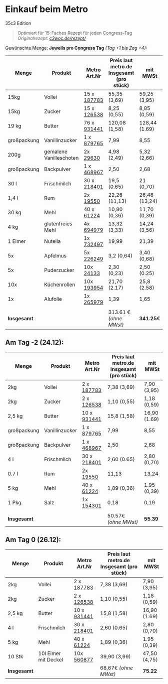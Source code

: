  Einkauf beim Metro
====================
35c3 Edition

> Optimiert für 15-Faches Rezept für jeden Congress-Tag
*Originalrezept: [c3woc.de/rezept/](https://c3woc.de/rezept/)*

Gewünschte Menge: **Jeweils pro Congress Tag** *(Tag +1 bis Zag +4):*

| Menge | Produkt | Metro Art.Nr | Preis laut metro.de Insgesamt (pro stück) | mit MWSt |
| ----- | ------- |-----|-- |-- |
| 15kg  | Vollei  | 15 x [187783](https://produkte.metro.de/shop/pv/BTY-X187825/0032/0021/Wiesenhof-Eifix-Vollei-fl%C3%BCssig-pasteurisiert-1-kg-Packung) | 55,35 (3,69) | 59,25 (3,95) |
| 15kg  | Zucker  | 15 x [126538](https://produkte.metro.de/shop/pv/BTY-X322462/0032/0021/aro-Raffinade-Zucker-1-kg-Packung) | 8,25 (0,55) | 8,85 (0,59) |
| 19 kg | Butter  | 76 x [931441](https://produkte.metro.de/shop/pv/BTY-X314169/0032/0021/aro-QS-Butter-mild-ges%C3%A4uert-82-Fett-250-g-St%C3%BCck) | 120,08 (1,58) | 128,44 (1.69) |
| großpackung | Vanillinzucker | 1 x [879765](https://produkte.metro.de/shop/pv/BTY-X267075/0032/0021/Dr.-Oetker-Vanillin-Zucker-1-50-kg) | 7,99 | 8,55 |
| 200g  | gemalene Vanilleschoten | 2x [29630](https://produkte.metro.de/shop/pv/BTY-X29672/0032/0021/Pickerd-Vanila-skandinavische-Vanille-Spezialit%C3%A4t-mit-gemahlenen-Vanilleschoten-100-g-Dose) | 4,98 (2,49) | 5,32 (2,66) |
| großpackung | Backpulver | 1 x [468967](https://produkte.metro.de/shop/pv/BTY-X684012/0032/0021/Horeca-Select-Backpulver-1-kg-Packung) | 2,50 | 2,68 |
| 30 l  | Frischmilch | 30 x [218401](https://produkte.metro.de/shop/pv/BTY-X702948/0032/0021/aro-frische-Vollmilch-3-5-Fett-1-l-Packung) | 19,5 (0.65) | 21 (0,70) |
| 1,4 l | Rum | 2x [19550](https://produkte.metro.de/shop/pv/BTY-X19592/0032/0021/Havana-Club-A%C3%B1ejo-3-A%C3%B1os-Rum-40-Vol.-0-7-l-Flasche) | 22,26 (11,13) | 26,48 (13,24) |
| 30 kg | Mehl | 40 x [61224](https://produkte.metro.de/shop/pv/BTY-X245248/0032/0021/aro-Weizenmehl-Type-405-1-kg-Packung) | 10,80 (0,36) | 11,70 (0,39) |
| 4 kg  | glutenfreies Mehl | 4x [694979](https://produkte.metro.de/shop/pv/BTY-X81625/0032/0021/Sch%C3%A4r-Mehl-feink%C3%B6rnig-1-kg-Faltschachtel) | 13,32 (3,33) | 14,24 (3,56) |
| 1 Eimer | Nutella  | 1x [732497](https://produkte.metro.de/shop/pv/BTY-X126723/0032/0021/Ferrero-Nutella-Nuss-Nougat-Creme-3-kg-Eimer) | 19,99 | 21,39 |
| 5x    | Apfelmus | 5x [226249](https://produkte.metro.de/shop/pv/BTY-X715836/0032/0021/aro-Apfelmus-nach-Hausfrauenart-710-g-Packung) | 3,2 (0,64) | 3,40 (0,68) |
| 5x    | Puderzucker | 10x [24133](https://produkte.metro.de/shop/pv/BTY-X24175/0032/0021/Sweet-Family-Puderzucker-250-g-Packung) | 2,30 (0,23) | 2,50 (0.25) |
| 10x   | Küchenrollen | 10x [193954](https://produkte.metro.de/shop/pv/BTY-X513941/0032/0021/Danke-K%C3%BCchenrolle-4-Rollen-%C3%A1-45-Blatt-3-lagig-Packung) | 21,70 (2.17) | 25,8 (2.58) |
| 1x    | Alufolie | 1x [265979](https://produkte.metro.de/shop/pv/BTY-X11052/0032/0021/Toppits-Alufolie-10-m-x-29-5-cm-Rolle) | 1,39 | 1,65 |
| | | | | |
| **Insgesamt** | | | 313.61 € *(ohne MWst)* | **341.25€** |

 Am Tag -2 (24.12):
-----------------------------

| Menge | Produkt | Metro Art.Nr | Preis laut metro.de Insgesamt (pro stück) | mit MWSt |
| ----- | ------- |-----|-- |-- |
| 2kg  | Vollei  | 2 x [187783](https://produkte.metro.de/shop/pv/BTY-X187825/0032/0021/Wiesenhof-Eifix-Vollei-fl%C3%BCssig-pasteurisiert-1-kg-Packung) | 7,38 (3,69) | 7,90 (3,95) |
| 2kg  | Zucker  | 2 x [126538](https://produkte.metro.de/shop/pv/BTY-X322462/0032/0021/aro-Raffinade-Zucker-1-kg-Packung) | 1,10 (0,55) | 1,18 (0,59) |
| 2,5 kg | Butter  | 10 x [931441](https://produkte.metro.de/shop/pv/BTY-X314169/0032/0021/aro-QS-Butter-mild-ges%C3%A4uert-82-Fett-250-g-St%C3%BCck) | 15,8 (1,58) | 16,90 (1.69) |
| großpackung | Vanillinzucker | 1 x [879765](https://produkte.metro.de/shop/pv/BTY-X267075/0032/0021/Dr.-Oetker-Vanillin-Zucker-1-50-kg) | 7,99 | 8,55 |
| großpackung | Backpulver | 1 x [468967](https://produkte.metro.de/shop/pv/BTY-X684012/0032/0021/Horeca-Select-Backpulver-1-kg-Packung) | 2,50 | 2,68 |
| 4 l | Frischmilch | 30 x [218401](https://produkte.metro.de/shop/pv/BTY-X702948/0032/0021/aro-frische-Vollmilch-3-5-Fett-1-l-Packung) | 2,60 (0.65) | 2,80 (0,70) |
| 0.7 l | Rum | 2x [19550](https://produkte.metro.de/shop/pv/BTY-X19592/0032/0021/Havana-Club-A%C3%B1ejo-3-A%C3%B1os-Rum-40-Vol.-0-7-l-Flasche) | 11,13 | 13,24 |
| 5 kg | Mehl | 40 x [61224](https://produkte.metro.de/shop/pv/BTY-X245248/0032/0021/aro-Weizenmehl-Type-405-1-kg-Packung) | 1,89 (0,36) | 1.95 (0,39) |
| 1 Pkg. | Salz | 1x [154301](https://produkte.metro.de/shop/pv/BTY-X351156/0032/0021/aro-Speisesalz-feink%C3%B6rnig-500-g-Packung) | 0,18 | 0,19 |
| | | | | |
| **Insgesamt** | | |  50.57€ *(ohne MWst)* | **55.39** |



 Am Tag 0 (26.12):
-----------------------------

| Menge | Produkt | Metro Art.Nr | Preis laut metro.de Insgesamt (pro stück) | mit MWSt |
| ----- | ------- |-----|-- |-- |
| 2kg  | Vollei  | 2 x [187783](https://produkte.metro.de/shop/pv/BTY-X187825/0032/0021/Wiesenhof-Eifix-Vollei-fl%C3%BCssig-pasteurisiert-1-kg-Packung) | 7,38 (3,69) | 7,90 (3,95) |
| 2kg  | Zucker  | 2 x [126538](https://produkte.metro.de/shop/pv/BTY-X322462/0032/0021/aro-Raffinade-Zucker-1-kg-Packung) | 1,10 (0,55) | 1,18 (0,59) |
| 2,5 kg | Butter  | 10 x [931441](https://produkte.metro.de/shop/pv/BTY-X314169/0032/0021/aro-QS-Butter-mild-ges%C3%A4uert-82-Fett-250-g-St%C3%BCck) | 15,8 (1,58) | 16,90 (1.69) |
| 4 l | Frischmilch | 30 x [218401](https://produkte.metro.de/shop/pv/BTY-X702948/0032/0021/aro-frische-Vollmilch-3-5-Fett-1-l-Packung) | 2,60 (0.65) | 2,80 (0,70) |
| 5 kg | Mehl | 40 x [61224](https://produkte.metro.de/shop/pv/BTY-X245248/0032/0021/aro-Weizenmehl-Type-405-1-kg-Packung) | 1,89 (0,36) | 1.95 (0,39) |
| 10 Stk | 10l Eimer mit Deckel | 10x [560877](https://produkte.metro.de/shop/pv/BTY-X437952/0032/0021/Hendi-Eimer-mit-Deckel-11-5-l-Wei%C3%9F-Kunststoff-22-x-%C3%98-29-cm) | 39,90 (3,99) | 47,50 (4,75) |
| **Insgesamt** | | |  68,67€ *(ohne MWst)* | **75.22** |



